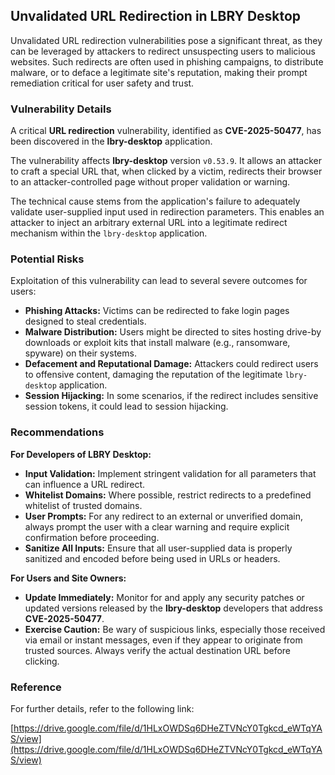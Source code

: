 ## Unvalidated URL Redirection in LBRY Desktop

Unvalidated URL redirection vulnerabilities pose a significant threat, as they can be leveraged by attackers to redirect unsuspecting users to malicious websites. Such redirects are often used in phishing campaigns, to distribute malware, or to deface a legitimate site's reputation, making their prompt remediation critical for user safety and trust.

### Vulnerability Details

A critical **URL redirection** vulnerability, identified as **CVE-2025-50477**, has been discovered in the **lbry-desktop** application.

The vulnerability affects **lbry-desktop** version `v0.53.9`. It allows an attacker to craft a special URL that, when clicked by a victim, redirects their browser to an attacker-controlled page without proper validation or warning.

The technical cause stems from the application's failure to adequately validate user-supplied input used in redirection parameters. This enables an attacker to inject an arbitrary external URL into a legitimate redirect mechanism within the `lbry-desktop` application.

### Potential Risks

Exploitation of this vulnerability can lead to several severe outcomes for users:

*   **Phishing Attacks:** Victims can be redirected to fake login pages designed to steal credentials.
*   **Malware Distribution:** Users might be directed to sites hosting drive-by downloads or exploit kits that install malware (e.g., ransomware, spyware) on their systems.
*   **Defacement and Reputational Damage:** Attackers could redirect users to offensive content, damaging the reputation of the legitimate `lbry-desktop` application.
*   **Session Hijacking:** In some scenarios, if the redirect includes sensitive session tokens, it could lead to session hijacking.

### Recommendations

**For Developers of LBRY Desktop:**

*   **Input Validation:** Implement stringent validation for all parameters that can influence a URL redirect.
*   **Whitelist Domains:** Where possible, restrict redirects to a predefined whitelist of trusted domains.
*   **User Prompts:** For any redirect to an external or unverified domain, always prompt the user with a clear warning and require explicit confirmation before proceeding.
*   **Sanitize All Inputs:** Ensure that all user-supplied data is properly sanitized and encoded before being used in URLs or headers.

**For Users and Site Owners:**

*   **Update Immediately:** Monitor for and apply any security patches or updated versions released by the **lbry-desktop** developers that address **CVE-2025-50477**.
*   **Exercise Caution:** Be wary of suspicious links, especially those received via email or instant messages, even if they appear to originate from trusted sources. Always verify the actual destination URL before clicking.

### Reference

For further details, refer to the following link:

[https://drive.google.com/file/d/1HLxOWDSq6DHeZTVNcY0Tgkcd_eWTqYAS/view](https://drive.google.com/file/d/1HLxOWDSq6DHeZTVNcY0Tgkcd_eWTqYAS/view)